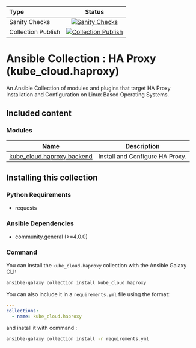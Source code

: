 | Type	   | Status			|
|:---          |     :---:      |
| Sanity Checks | [![Sanity Checks](https://github.com/kube-cloud/ansible-collection-haproxy/actions/workflows/sanity-checks.yml/badge.svg)](https://github.com/kube-cloud/ansible-collection-haproxy/actions/workflows/sanity-checks.yml)     |
| Collection Publish | [![Collection Publish](https://github.com/kube-cloud/ansible-collection-haproxy/actions/workflows/publish-collection.yml/badge.svg)](https://github.com/kube-cloud/ansible-collection-haproxy/actions/workflows/publish-collection.yml)        |

# Ansible Collection : HA Proxy (kube_cloud.haproxy)

An Ansible Collection of modules and plugins that target HA Proxy Installation and Configuration on Linux Based Operating Systems.

## Included content

### Modules

Name | Description
---- | -----------
[kube_cloud.haproxy.backend](https://github.com/kube-cloud/ansible-collection-haproxy/blob/develop/docs/haproxy.backend_module.rst)| Install and Configure HA Proxy.

## Installing this collection

### Python Requirements

- requests

### Ansible Dependencies

- community.general (>=4.0.0)

### Command

You can install the ``kube_cloud.haproxy`` collection with the Ansible Galaxy CLI:

```bash
ansible-galaxy collection install kube_cloud.haproxy
```

You can also include it in a `requirements.yml` file using the format:

```yaml
---
collections:
  - name: kube_cloud.haproxy
```

and install it with command :

```bash
ansible-galaxy collection install -r requirements.yml
```
